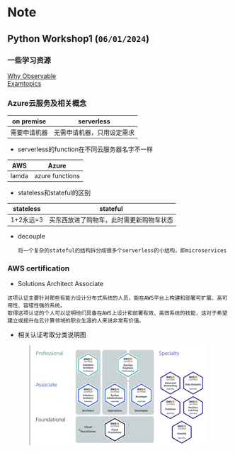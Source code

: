 
# Note

## Python Workshop1 (`06/01/2024`)

### 一些学习资源
[Why Observable](https://observablehq.com)<br>
[Examtopics](https://examtopics.com/exams/)<br>

### Azure云服务及相关概念

| on premise | serverless
| :---: | :---:
| 需要申请机器 | 无需申请机器，只用设定需求

- serverless的function在不同云服务器名字不一样

| AWS | Azure
| :---: | :---:
| lamda | azure functions

- stateless和stateful的区别

| stateless | stateful
| :---: | :---:
| 1+2永远=3 | 买东西放进了购物车，此时需更新购物车状态

- decouple

  `将一个复杂的stateful的结构拆分成很多个serverless的小结构，即microservices`


### AWS certification
- Solutions Architect Associate

`这项认证主要针对那些有能力设计分布式系统的人员，能在AWS平台上构建和部署可扩展、高可用性、容错性强的系统。`<br>
`取得这项认证的个人可以证明他们具备在AWS上设计和部署有效、高效系统的技能，这对于希望建立或提升在云计算领域的职业生涯的人来说非常有价值。`

- 相关认证考取分类说明图

<p align='center'><img src='../images/相关认证考取分类说明图.png' width='80%' height='80%' /></p>


